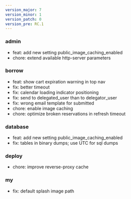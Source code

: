 ```yaml
---
version_major: 7
version_minor: 1
version_patch: 0
version_pre: RC.1
---
```


### admin

- feat: add new setting public_image_caching_enabled
- chore: extend available http-server parameters

### borrow

- feat: show cart expiration warning in top nav
- fix: better timeout
- fix: calendar loading indicator positioning
- fix: send to delegated_user than to delegator_user
- fix: wrong email template for submitted
- chore: enable image caching
- chore: optimize broken reservations in refresh timeout

### database

- feat: add new setting public_image_caching_enabled
- fix: tables in binary dumps; use UTC for sql dumps

### deploy

- chore: improve reverse-proxy cache

### my

- fix: default splash image path
